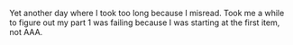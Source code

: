 Yet another day where I took too long because I misread. Took me a while to figure out my part 1 was failing because I was starting at the first item, not AAA.